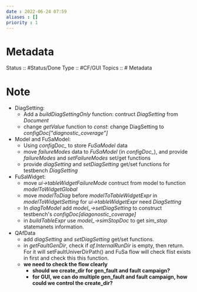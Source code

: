 ```yaml
---
date : 2022-06-24 07:59
aliases : []
priority : 1
---
```

# Metadata
Status :: #Status/Done
Type :: #CF/GUI 
Topics :: # Metadata
# Note
* DiagSetting:
	* Add a *buildDiagSettingOnly* function: contruct *DiagSetting* from *Document*
	* change *getValue* function to *const*: change DiagSetting to *configDoc\["diagnostic_coverage"\]*
* Model and FuSaModel:
	* Using *configDoc_* to store *FuSaModel* data
	* move *failureModes* data to *FuSaModel* (in *configDoc_*), and provide *failureModes* and *setFailureModes* set/get functions
	* provide *diagSetting* and *setDiagSetting* get/set functions for testbench *DiagSetting*
* FuSaWidget:
	*  move *ui->tableWidgetFailureMode* contruct from model to function *modelToWidgetGlobal*
	* move *modelToDiag* before *modelToTableWidgetExpr* in *modelToWidgetSetting* for *ui->tableWidgetExpr* need *DiagSetting*
	* In *diagToModel* add *model_->setDiagSetting* to construct testbench's *configDoc\[diagonostic_coverage\]*
	* in *buildTableExpr* use *model_->simStopDoc* to get *sim_stop* statemanets information.
* QAfData
	* add *diagSetting* and *setDiagSetting* get/set functions.
	* in *getFaultGenDir*, check if *af.InternalRunDir* is empty, then return. For it will setFaultUniverDirPath() and FuSa flow will check flist exists in first and check this this function.
	* **we need to check the flow clearly**
		* **should we create_dir for gen_fault and fault campaign?**
		* **for GUI, we can do multiple gen_fault and fault campaign, how could we control the create_dir?** 
